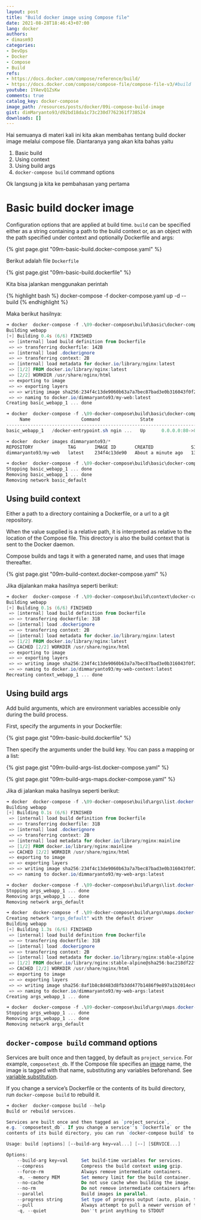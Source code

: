 ```yaml
---
layout: post
title: "Build docker image using Compose file"
date: 2021-08-28T18:46:43+07:00
lang: docker
authors:
- dimasm93
categories:
- DevOps
- Docker
- Compose
- Build
refs: 
- https://docs.docker.com/compose/reference/build/
- https://docs.docker.com/compose/compose-file/compose-file-v3/#build
youtube: 1YAevQ1ZsKw
comments: true
catalog_key: docker-compose
image_path: /resources/posts/docker/09i-compose-build-image
gist: dimMaryanto93/d92bd18da1c73c230d7762361f738524
downloads: []
---
```


Hai semuanya di materi kali ini kita akan membahas tentang build docker image melalui compose file. Diantaranya yang akan kita bahas yaitu

1. Basic build
2. Using context
3. Using build args
4. `docker-compose build` command options

Ok langsung ja kita ke pembahasan yang pertama 

<!--more-->

# Basic build docker image

Configuration options that are applied at build time. `build` can be specified either as a string containing a path to the build context or, as an object with the path specified under context and optionally Dockerfile and args:

{% gist page.gist "09m-basic-build.docker-compose.yaml" %}

Berikut adalah file `Dockerfile` 

{% gist page.gist "09m-basic-build.dockerfile" %}

Kita bisa jalankan menggunakan perintah 

{% highlight bash %}
docker-compose -f docker-compose.yaml up -d --build
{% endhighlight %}

Maka berikut hasilnya:

```powershell
➜ docker  docker-compose -f .\09-docker-compose\build\basic\docker-compose.yaml up -d --build
Building webapp
[+] Building 0.4s (6/6) FINISHED
 => [internal] load build definition from Dockerfile                                          0.0s
 => => transferring dockerfile: 142B                                                          0.0s
 => [internal] load .dockerignore                                                             0.0s
 => => transferring context: 2B                                                               0.0s
 => [internal] load metadata for docker.io/library/nginx:latest                               0.0s
 => [1/2] FROM docker.io/library/nginx:latest                                                 0.2s
 => [2/2] WORKDIR /usr/share/nginx/html                                                       0.0s
 => exporting to image                                                                        0.1s
 => => exporting layers                                                                       0.0s
 => => writing image sha256:234f4c13de9060b63a7a7bec87bad3e0b316043f0f2ff5bdd95d8601fc646a70  0.0s
 => => naming to docker.io/dimmaryanto93/my-web:latest                                        0.0s
Creating basic_webapp_1 ... done

➜ docker  docker-compose -f .\09-docker-compose\build\basic\docker-compose.yaml ps
     Name                   Command               State                Ports
------------------------------------------------------------------------------------------
basic_webapp_1   /docker-entrypoint.sh ngin ...   Up      0.0.0.0:80->80/tcp,:::80->80/tcp

➜ docker  docker images dimmaryanto93/*
REPOSITORY             TAG       IMAGE ID       CREATED              SIZE
dimmaryanto93/my-web   latest    234f4c13de90   About a minute ago   133MB

➜ docker  docker-compose -f .\09-docker-compose\build\basic\docker-compose.yaml down
Stopping basic_webapp_1 ... done
Removing basic_webapp_1 ... done
Removing network basic_default
```

## Using build context

Either a path to a directory containing a Dockerfile, or a url to a git repository.

When the value supplied is a relative path, it is interpreted as relative to the location of the Compose file. This directory is also the build context that is sent to the Docker daemon.

Compose builds and tags it with a generated name, and uses that image thereafter.

{% gist page.gist "09m-build-context.docker-compose.yaml" %}

Jika dijalankan maka hasilnya seperti berikut:

```powershell
➜ docker  docker-compose -f .\09-docker-compose\build\context\docker-compose.yaml up -d --build
Building webapp
[+] Building 0.1s (6/6) FINISHED
 => [internal] load build definition from Dockerfile                                             0.0s
 => => transferring dockerfile: 31B                                                              0.0s
 => [internal] load .dockerignore                                                                0.0s
 => => transferring context: 2B                                                                  0.0s
 => [internal] load metadata for docker.io/library/nginx:latest                                  0.0s
 => [1/2] FROM docker.io/library/nginx:latest                                                    0.0s
 => CACHED [2/2] WORKDIR /usr/share/nginx/html                                                   0.0s
 => exporting to image                                                                           0.0s
 => => exporting layers                                                                          0.0s
 => => writing image sha256:234f4c13de9060b63a7a7bec87bad3e0b316043f0f2ff5bdd95d8601fc646a70     0.0s
 => => naming to docker.io/dimmaryanto93/my-web-context:latest                                           0.0s
Recreating context_webapp_1 ... done
```

## Using build args

Add build arguments, which are environment variables accessible only during the build process.

First, specify the arguments in your Dockerfile:

{% gist page.gist "09m-basic-build.dockerfile" %}

Then specify the arguments under the build key. You can pass a mapping or a list:

{% gist page.gist "09m-build-args-list.docker-compose.yaml" %}

{% gist page.gist "09m-build-args-maps.docker-compose.yaml" %}

Jika di jalankan maka hasilnya seperti berikut:

```powershell
➜ docker  docker-compose -f .\09-docker-compose\build\args\list.docker-compose.yaml up -d --build
Building webapp
[+] Building 0.1s (6/6) FINISHED
 => [internal] load build definition from Dockerfile                                            0.0s
 => => transferring dockerfile: 31B                                                             0.0s
 => [internal] load .dockerignore                                                               0.0s
 => => transferring context: 2B                                                                 0.0s
 => [internal] load metadata for docker.io/library/nginx:mainline                               0.0s
 => [1/2] FROM docker.io/library/nginx:mainline                                                 0.0s
 => CACHED [2/2] WORKDIR /usr/share/nginx/html                                                  0.0s
 => exporting to image                                                                          0.0s
 => => exporting layers                                                                         0.0s
 => => writing image sha256:234f4c13de9060b63a7a7bec87bad3e0b316043f0f2ff5bdd95d8601fc646a70    0.0s
 => => naming to docker.io/dimmaryanto93/my-web-args:latest

➜ docker  docker-compose -f .\09-docker-compose\build\args\list.docker-compose.yaml down
Stopping args_webapp_1 ... done
Removing args_webapp_1 ... done
Removing network args_default

➜ docker  docker-compose -f .\09-docker-compose\build\args\maps.docker-compose.yaml up -d --build
Creating network "args_default" with the default driver
Building webapp
[+] Building 1.3s (6/6) FINISHED
 => [internal] load build definition from Dockerfile                                           0.0s
 => => transferring dockerfile: 31B                                                            0.0s
 => [internal] load .dockerignore                                                              0.0s
 => => transferring context: 2B                                                                0.0s
 => [internal] load metadata for docker.io/library/nginx:stable-alpine                         1.2s
 => [1/2] FROM docker.io/library/nginx:stable-alpine@sha256:bac218df22fef66a173cfa65d0dfa0742  0.0s
 => CACHED [2/2] WORKDIR /usr/share/nginx/html                                                 0.0s
 => exporting to image                                                                         0.0s
 => => exporting layers                                                                        0.0s
 => => writing image sha256:8af1b8c8d483d8fb3dd477b1486f9e897a1b2014ec6d5ae253f3f3bedb5b3a0a   0.0s
 => => naming to docker.io/dimmaryanto93/my-web-args:latest                                    0.0s
Creating args_webapp_1 ... done

➜ docker  docker-compose -f .\09-docker-compose\build\args\maps.docker-compose.yaml down
Stopping args_webapp_1 ... done
Removing args_webapp_1 ... done
Removing network args_default
```

## `docker-compose build` command options

Services are built once and then tagged, by default as `project_service`. For example, `composetest_db`. If the Compose file specifies an [image](https://docs.docker.com/compose/compose-file/compose-file-v3/#image) name, the image is tagged with that name, substituting any variables beforehand. See [variable substitution](https://docs.docker.com/compose/compose-file/compose-file-v3/#variable-substitution).

If you change a service’s Dockerfile or the contents of its build directory, run `docker-compose build` to rebuild it.

```powershell
➜ docker  docker-compose build --help
Build or rebuild services.

Services are built once and then tagged as `project_service`,
e.g. `composetest_db`. If you change a service''s `Dockerfile` or the
contents of its build directory, you can run `docker-compose build` to rebuild it.

Usage: build [options] [--build-arg key=val...] [--] [SERVICE...]

Options:
    --build-arg key=val     Set build-time variables for services.
    --compress              Compress the build context using gzip.
    --force-rm              Always remove intermediate containers.
    -m, --memory MEM        Set memory limit for the build container.
    --no-cache              Do not use cache when building the image.
    --no-rm                 Do not remove intermediate containers after a successful build.
    --parallel              Build images in parallel.
    --progress string       Set type of progress output (auto, plain, tty).
    --pull                  Always attempt to pull a newer version of the image.
    -q, --quiet             Don''t print anything to STDOUT
```